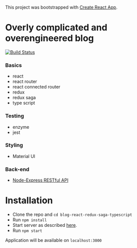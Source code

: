 This project was bootstrapped with [Create React App](https://github.com/facebookincubator/create-react-app).

# Overly complicated and overengineered blog

[![Build Status](https://travis-ci.com/macrusso/blog-react-redux-saga-typescript.svg?branch=master)](https://travis-ci.com/macrusso/blog-react-redux-saga-typescript)

### Basics

- react
- react router
- react connected router
- redux
- redux saga
- type script

### Testing

- enzyme
- jest

### Styling

- Material UI

### Back-end

- [Node-Express RESTful API](https://github.com/macrusso/node-express-restful-api)

# Installation

- Clone the repo and `cd blog-react-redux-saga-typescript`
- Run `npm install`
- Start server as described [here](https://github.com/macrusso/node-express-restful-api).
- Run `npm start`

Application will be available on `localhost:3000`
